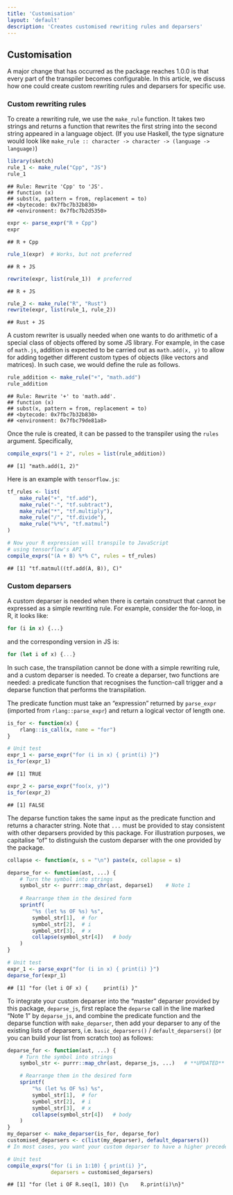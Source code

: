 ```yaml
---
title: 'Customisation'
layout: 'default'
description: 'Creates customised rewriting rules and deparsers'
---
```



## Customisation

A major change that has occurred as the package reaches 1.0.0 is that
every part of the transpiler becomes configurable. In this article, we
discuss how one could create custom rewriting rules and deparsers for
specific use.

### Custom rewriting rules

To create a rewriting rule, we use the `make_rule` function. It takes
two strings and returns a function that rewrites the first string into
the second string appeared in a language object. (If you use Haskell,
the type signature would look like `make_rule :: character -> character
-> (language -> language)`)

``` r
library(sketch)
rule_1 <- make_rule("Cpp", "JS")
rule_1
```

    ## Rule: Rewrite 'Cpp' to 'JS'.
    ## function (x) 
    ## subst(x, pattern = from, replacement = to)
    ## <bytecode: 0x7fbc7b32b830>
    ## <environment: 0x7fbc7b2d5350>

``` r
expr <- parse_expr("R + Cpp")
expr
```

    ## R + Cpp

``` r
rule_1(expr)  # Works, but not preferred
```

    ## R + JS

``` r
rewrite(expr, list(rule_1))  # preferred
```

    ## R + JS

``` r
rule_2 <- make_rule("R", "Rust")
rewrite(expr, list(rule_1, rule_2))
```

    ## Rust + JS

A custom rewriter is usually needed when one wants to do arithmetic of a
special class of objects offered by some JS library. For example, in the
case of `math.js`, addition is expected to be carried out as
`math.add(x, y)` to allow for adding together different custom types of
objects (like vectors and matrices). In such case, we would define the
rule as follows.

``` r
rule_addition <- make_rule("+", "math.add")
rule_addition
```

    ## Rule: Rewrite '+' to 'math.add'.
    ## function (x) 
    ## subst(x, pattern = from, replacement = to)
    ## <bytecode: 0x7fbc7b32b830>
    ## <environment: 0x7fbc79de81a8>

Once the rule is created, it can be passed to the transpiler using the
`rules` argument. Specifically,

``` r
compile_exprs("1 + 2", rules = list(rule_addition))
```

    ## [1] "math.add(1, 2)"

Here is an example with `tensorflow.js`:

``` r
tf_rules <- list(
    make_rule("+", "tf.add"),
    make_rule("-", "tf.subtract"),
    make_rule("*", "tf.multiply"),
    make_rule("/", "tf.divide"),
    make_rule("%*%", "tf.matmul")
)

# Now your R expression will transpile to JavaScript
# using tensorflow's API
compile_exprs("(A + B) %*% C", rules = tf_rules)
```

    ## [1] "tf.matmul((tf.add(A, B)), C)"

### Custom deparsers

A custom deparser is needed when there is certain construct that cannot
be expressed as a simple rewriting rule. For example, consider the
for-loop, in R, it looks like:

``` r
for (i in x) {...}
```

and the corresponding version in JS is:

``` js
for (let i of x) {...}
```

In such case, the transpilation cannot be done with a simple rewriting
rule, and a custom deparser is needed. To create a deparser, two
functions are needed: a predicate function that recognises the
function-call trigger and a deparse function that performs the
transpilation.

The predicate function must take an “expression” returned by
`parse_expr` (imported from `rlang::parse_expr`) and return a logical
vector of length one.

``` r
is_for <- function(x) {
    rlang::is_call(x, name = "for")
}

# Unit test
expr_1 <- parse_expr("for (i in x) { print(i) }")
is_for(expr_1)
```

    ## [1] TRUE

``` r
expr_2 <- parse_expr("foo(x, y)")
is_for(expr_2)
```

    ## [1] FALSE

The deparse function takes the same input as the predicate function and
returns a character string. Note that `...` must be provided to stay
consistent with other deparsers provided by this package. For
illustration purposes, we capitalise “of” to distinguish the custom
deparser with the one provided by the package.

``` r
collapse <- function(x, s = "\n") paste(x, collapse = s)

deparse_for <- function(ast, ...) {
    # Turn the symbol into strings
    symbol_str <- purrr::map_chr(ast, deparse1)    # Note 1
    
    # Rearrange them in the desired form
    sprintf(
        "%s (let %s OF %s) %s", 
        symbol_str[1],  # for
        symbol_str[2],  # i
        symbol_str[3],  # x
        collapse(symbol_str[4])   # body
    )
}

# Unit test
expr_1 <- parse_expr("for (i in x) { print(i) }")
deparse_for(expr_1)
```

    ## [1] "for (let i OF x) {     print(i) }"

To integrate your custom deparser into the “master” deparser provided by
this package, `deparse_js`, first replace the `deparse` call in the line
marked “Note 1” by `deparse_js`, and combine the predicate function and
the deparse function with `make_deparser`, then add your deparser to any
of the existing lists of deparsers, i.e. `basic_deparsers()` /
`default_deparsers()` (or you can build your list from scratch too) as
follows:

``` r
deparse_for <- function(ast, ...) {
    # Turn the symbol into strings
    symbol_str <- purrr::map_chr(ast, deparse_js, ...)   # **UPDATED**

    # Rearrange them in the desired form
    sprintf(
        "%s (let %s OF %s) %s", 
        symbol_str[1],  # for
        symbol_str[2],  # i
        symbol_str[3],  # x
        collapse(symbol_str[4])   # body
    )
}
my_deparser <- make_deparser(is_for, deparse_for)
customised_deparsers <- c(list(my_deparser), default_deparsers())
# In most cases, you want your custom deparser to have a higher precedence than the package's ones. So it is added to the front rather than to the end.

# Unit test
compile_exprs("for (i in 1:10) { print(i) }", 
              deparsers = customised_deparsers)
```

    ## [1] "for (let i OF R.seq(1, 10)) {\n    R.print(i)\n}"
